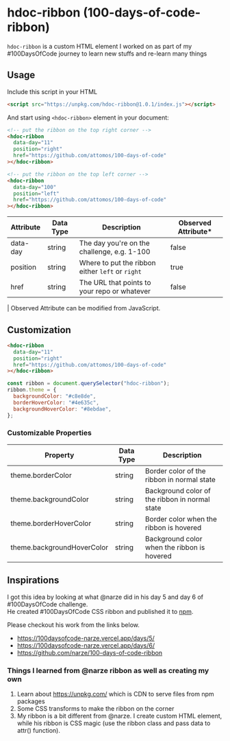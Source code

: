 # hdoc-ribbon (100-days-of-code-ribbon)

`hdoc-ribbon` is a custom HTML element I worked on as part of my #100DaysOfCode journey to learn
new stuffs and re-learn many things

## Usage

Include this script in your HTML

```html
<script src="https://unpkg.com/hdoc-ribbon@1.0.1/index.js"></script>
```

And start using `<hdoc-ribbon>` element in your document:

```html
<!-- put the ribbon on the top right corner -->
<hdoc-ribbon
  data-day="11"
  position="right"
  href="https://github.com/attomos/100-days-of-code"
></hdoc-ribbon>

<!-- put the ribbon on the top left corner -->
<hdoc-ribbon
  data-day="100"
  position="left"
  href="https://github.com/attomos/100-days-of-code"
></hdoc-ribbon>
```

| Attribute | Data Type | Description                                      | Observed Attribute\* |
| --------- | --------- | ------------------------------------------------ | -------------------- |
| data-day  | string    | The day you're on the challenge, e.g. 1-100      | false                |
| position  | string    | Where to put the ribbon either `left` or `right` | true                 |
| href      | string    | The URL that points to your repo or whatever     | false                |

| Observed Attribute can be modified from JavaScript.

## Customization

```html
<hdoc-ribbon
  data-day="11"
  position="right"
  href="https://github.com/attomos/100-days-of-code"
></hdoc-ribbon>
```

```js
const ribbon = document.querySelector("hdoc-ribbon");
ribbon.theme = {
  backgroundColor: "#c8e8de",
  borderHoverColor: "#4e635c",
  backgroundHoverColor: "#8ebdae",
};
```

### Customizable Properties

| Property                   | Data Type | Description                                    |
| -------------------------- | --------- | ---------------------------------------------- |
| theme.borderColor          | string    | Border color of the ribbon in normal state     |
| theme.backgroundColor      | string    | Background color of the ribbon in normal state |
| theme.borderHoverColor     | string    | Border color when the ribbon is hovered        |
| theme.backgroundHoverColor | string    | Background color when the ribbon is hovered    |

## Inspirations

I got this idea by looking at what @narze did in his day 5 and day 6 of #100DaysOfCode challenge.  
He created #100DaysOfCode CSS ribbon and published it to [npm](https://www.npmjs.com/package/hundred-days-of-code-css-ribbon).

Please checkout his work from the links below.

- https://100daysofcode-narze.vercel.app/days/5/
- https://100daysofcode-narze.vercel.app/days/6/
- https://github.com/narze/100-days-of-code-ribbon

### Things I learned from @narze ribbon as well as creating my own

1. Learn about https://unpkg.com/ which is CDN to serve files from npm packages
2. Some CSS transforms to make the ribbon on the corner
3. My ribbon is a bit different from @narze. I create custom HTML element, while his ribbon is CSS
   magic (use the ribbon class and pass data to attr() function).
